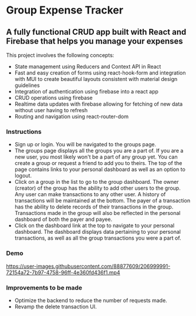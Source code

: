 # Group Expense Tracker

## A fully functional CRUD app built with React and Firebase that helps you manage your expenses

This project involves the following concepts:
- State management using Reducers and Context API in React
- Fast and easy creation of forms using react-hook-form and integration with MUI to create beautiful layouts consistent with material design guidelines
- Integration of authentication using firebase into a react app
- CRUD operations using firebase
- Realtime data updates with firebase allowing for fetching of new data without user having to refresh
- Routing and navigation using react-router-dom

### Instructions
- Sign up or login. You will be navigated to the groups page.
- The groups page displays all the groups you are a part of. If you are a new user, you most likely won't be a part of any group yet. You can create a group or request a friend to add you to theirs. The top of the page contains links to your personal dashboard as well as an option to logout.
- Click on a group in the list to go to the group dashboard. The owner (creator) of the group has the ability to add other users to the group. Any user can make transactions to any other user. A history of transactions will be maintained at the bottom. The payer of a transaction has the ability to delete records of their transactions in the group. Transactions made in the group will also be reflected in the personal dashboard of both the payer and payee.
- Click on the dashboard link at the top to navigate to your personal dashboard. The dashboard displays data pertaining to your personal transactions, as well as all the group transactions you were a part of.

### Demo


https://user-images.githubusercontent.com/88877609/206999991-72154a72-7b97-4758-96ff-4e360fd436f1.mp4



### Improvements to be made
- Optimize the backend to reduce the number of requests made.
- Revamp the delete transaction UI.

